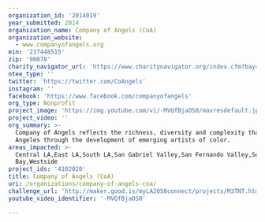 ```yaml
---
organization_id: '2014019'
year_submitted: 2014
organization_name: Company of Angels (CoA)
organization_website:
  - www.companyofangels.org
ein: '237448515'
zip: '90078'
charity_navigator_url: 'https://www.charitynavigator.org/index.cfm?bay=search.profile&ein=237448515'
ntee_type: ''
twitter: 'https://twitter.com/CoAngels'
instagram: ''
facebook: 'https://www.facebook.com/companyofangels'
org_type: Nonprofit
project_image: 'https://img.youtube.com/vi/-MVQfBjaOS0/maxresdefault.jpg'
project_video: ''
org_summary: >-
  Company of Angels reflects the richness, diversity and complexity that is Los
  Angeles through the development of emerging artists of color.
areas_impacted: >-
  Central LA,East LA,South LA,San Gabriel Valley,San Fernando Valley,South
  Bay,Westside
project_ids: '4102020'
title: Company of Angels (CoA)
uri: /organizations/company-of-angels-coa/
challenge_url: 'http://maker.good.is/myLA2050connect/projects/M3TNT.html'
youtube_video_identifier: '-MVQfBjaOS0'

---
```

